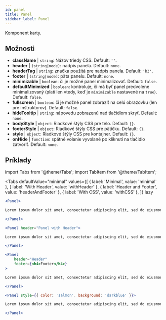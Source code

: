 ```yaml
---
id: panel 
title: Panel
sidebar_label: Panel
---
```


Komponent karty.

## Možnosti

* __className__ | `string`: Názov triedy CSS. Default: `''`.
* __header__ | `(string|node)`: nadpis panela. Default: `none`.
* __headerTag__ | `string`: značka použitá pre nadpis panela. Default: `'h3'`.
* __footer__ | `(string|node)`: päta panelu. Default: `none`.
* __minimizable__ | `boolean`: či je možné panel minimalizovať. Default: `false`.
* __defaultMinimized__ | `boolean`: kontroluje, či má byť panel predvolene minimalizovaný (platí len vtedy, keď je `minimizable` nastavené na `true`). Default: `false`.
* __fullscreen__ | `boolean`: či je možné panel zobraziť na celú obrazovku (len pre inštruktorov). Default: `false`.
* __hideTooltip__ | `string`: nápovedu zobrazenú nad tlačidlom skryť. Default: `none`.
* __bodyStyle__ | `object`: Riadkové štýly CSS pre telo. Default: `{}`.
* __footerStyle__ | `object`: Riadkové štýly CSS pre pätičku. Default: `{}`.
* __style__ | `object`: Riadkové štýly CSS pre kontajner. Default: `{}`.
* __onHide__ | `function`: spätné volanie vyvolané po kliknutí na tlačidlo zatvoriť. Default: `none`.


## Príklady

import Tabs from '@theme/Tabs';
import TabItem from '@theme/TabItem';

<Tabs
    defaultValue="minimal"
    values={[
        { label: 'Minimal', value: 'minimal' },
        { label: 'With Header', value: 'withHeader' },
        { label: 'Header and Footer', value: 'headerAndFooter' },
        { label: 'With CSS', value: 'withCSS' },
    ]}
    lazy
>

<TabItem value="minimal">

```jsx live
<Panel>

Lorem ipsum dolor sit amet, consectetur adipiscing elit, sed do eiusmod tempor incididunt ut labore et dolore magna aliqua. Ut enim ad minim veniam, quis nostrud exercitation ullamco laboris nisi ut aliquip ex ea commodo consequat. Duis aute irure dolor in reprehenderit in voluptate velit esse cillum dolore eu fugiat nulla pariatur. Excepteur sint occaecat cupidatat non proident, sunt in culpa qui officia deserunt mollit anim id est laborum.

</Panel>
```

</TabItem>

<TabItem value="withHeader">

```jsx live
<Panel header="Panel with Header">

Lorem ipsum dolor sit amet, consectetur adipiscing elit, sed do eiusmod tempor incididunt ut labore et dolore magna aliqua. Ut enim ad minim veniam, quis nostrud exercitation ullamco laboris nisi ut aliquip ex ea commodo consequat. Duis aute irure dolor in reprehenderit in voluptate velit esse cillum dolore eu fugiat nulla pariatur. Excepteur sint occaecat cupidatat non proident, sunt in culpa qui officia deserunt mollit anim id est laborum.

</Panel>
```

</TabItem>

<TabItem value="headerAndFooter">

```jsx live
<Panel 
    header="Header" 
    footer={<h4>Footer</h4>}
>

Lorem ipsum dolor sit amet, consectetur adipiscing elit, sed do eiusmod tempor incididunt ut labore et dolore magna aliqua. Ut enim ad minim veniam, quis nostrud exercitation ullamco laboris nisi ut aliquip ex ea commodo consequat. Duis aute irure dolor in reprehenderit in voluptate velit esse cillum dolore eu fugiat nulla pariatur. Excepteur sint occaecat cupidatat non proident, sunt in culpa qui officia deserunt mollit anim id est laborum.

</Panel>
```

</TabItem>

<TabItem value="withCSS">

```jsx live
<Panel style={{ color: 'salmon', background: 'darkblue' }}>

Lorem ipsum dolor sit amet, consectetur adipiscing elit, sed do eiusmod tempor incididunt ut labore et dolore magna aliqua. Ut enim ad minim veniam, quis nostrud exercitation ullamco laboris nisi ut aliquip ex ea commodo consequat. Duis aute irure dolor in reprehenderit in voluptate velit esse cillum dolore eu fugiat nulla pariatur. Excepteur sint occaecat cupidatat non proident, sunt in culpa qui officia deserunt mollit anim id est laborum.

</Panel>
```

</TabItem>

</Tabs>
